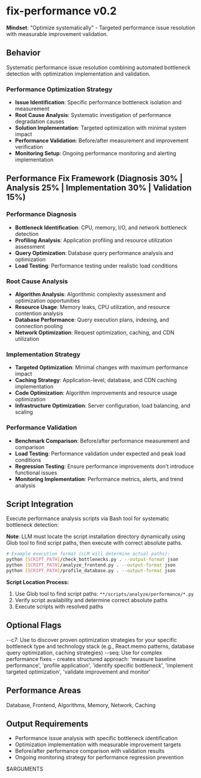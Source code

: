 # fix-performance v0.2

**Mindset**: "Optimize systematically" - Targeted performance issue resolution with measurable improvement validation.

## Behavior
Systematic performance issue resolution combining automated bottleneck detection with optimization implementation and validation.

### Performance Optimization Strategy
- **Issue Identification**: Specific performance bottleneck isolation and measurement
- **Root Cause Analysis**: Systematic investigation of performance degradation causes
- **Solution Implementation**: Targeted optimization with minimal system impact
- **Performance Validation**: Before/after measurement and improvement verification
- **Monitoring Setup**: Ongoing performance monitoring and alerting implementation

## Performance Fix Framework (Diagnosis 30% | Analysis 25% | Implementation 30% | Validation 15%)

### Performance Diagnosis
- **Bottleneck Identification**: CPU, memory, I/O, and network bottleneck detection
- **Profiling Analysis**: Application profiling and resource utilization assessment
- **Query Optimization**: Database query performance analysis and optimization
- **Load Testing**: Performance testing under realistic load conditions

### Root Cause Analysis
- **Algorithm Analysis**: Algorithmic complexity assessment and optimization opportunities
- **Resource Usage**: Memory leaks, CPU utilization, and resource contention analysis
- **Database Performance**: Query execution plans, indexing, and connection pooling
- **Network Optimization**: Request optimization, caching, and CDN utilization

### Implementation Strategy
- **Targeted Optimization**: Minimal changes with maximum performance impact
- **Caching Strategy**: Application-level, database, and CDN caching implementation
- **Code Optimization**: Algorithm improvements and resource usage optimization
- **Infrastructure Optimization**: Server configuration, load balancing, and scaling

### Performance Validation
- **Benchmark Comparison**: Before/after performance measurement and comparison
- **Load Testing**: Performance validation under expected and peak load conditions
- **Regression Testing**: Ensure performance improvements don't introduce functional issues
- **Monitoring Implementation**: Performance metrics, alerts, and trend analysis

## Script Integration
Execute performance analysis scripts via Bash tool for systematic bottleneck detection:

**Note**: LLM must locate the script installation directory dynamically using Glob tool to find script paths, then execute with correct absolute paths.

```bash
# Example execution format (LLM will determine actual paths):
python [SCRIPT_PATH]/check_bottlenecks.py . --output-format json
python [SCRIPT_PATH]/analyze_frontend.py . --output-format json
python [SCRIPT_PATH]/profile_database.py . --output-format json
```

**Script Location Process:**
1. Use Glob tool to find script paths: `**/scripts/analyze/performance/*.py`
2. Verify script availability and determine correct absolute paths
3. Execute scripts with resolved paths

## Optional Flags
--c7: Use to discover proven optimization strategies for your specific bottleneck type and technology stack (e.g., React.memo patterns, database query optimization, caching strategies)
--seq: Use for complex performance fixes - creates structured approach: 'measure baseline performance', 'profile application', 'identify specific bottleneck', 'implement targeted optimization', 'validate improvement and monitor'

## Performance Areas
Database, Frontend, Algorithms, Memory, Network, Caching

## Output Requirements
- Performance issue analysis with specific bottleneck identification
- Optimization implementation with measurable improvement targets
- Before/after performance comparison with validation results
- Ongoing monitoring strategy for performance regression prevention

$ARGUMENTS
